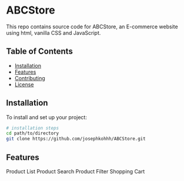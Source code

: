 # ABCStore
This repo contains source code for ABCStore, an E-commerce website using html, vanilla CSS and JavaScript.

## Table of Contents

- [Installation](#installation)
- [Features](#features)
- [Contributing](#contributing)
- [License](#license)

## Installation

To install and set up your project:

```bash
# installation steps
cd path/to/directory
git clone https://github.com/josephkohhh/ABCStore.git
```
## Features

Product List
Product Search
Product Filter
Shopping Cart







